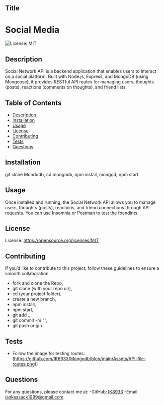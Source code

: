 ## Title
# Social Media
![License: MIT](https://img.shields.io/badge/License-MIT-yellow.svg)

## Description
Social Network API is a backend application that enables users to interact on a social platform. Built with Node.js, Express, and MongoDB (using Mongoose), it provides RESTful API routes for managing users, thoughts (posts), reactions (comments on thoughts), and friend lists.

## Table of Contents
- [Description](#description)
- [Installation](#installation)
- [Usage](#usage)
- [License](#license)
- [Contributing](#contributing)
- [Tests](#tests)
- [Questions](#questions)


## Installation
git clone Mondodb, cd mongodb, npm install, mongod, npm start.


## Usage
Once installed and running, the Social Network API allows you to manage users, thoughts (posts), reactions, and friend connections through API requests. You can use Insomnia or Postman to test the foendints: 

## License
License: https://opensource.org/licenses/MIT

## Contributing
If you’d like to contribute to this project, follow these guidelines to ensure a smooth collaboration: 
- fork and clone the Repo,
- git clone (with your repo uri),
- cd (your project folder),
- create a new branch,
- npm install,
- npm start,
- git add .,
- git commit -m "",
- git push origin <your branch>

## Tests
- Follow the image for testing routes:
(https://github.com/IK8933/Mongodb/blob/main/Assets/API-file-routes.png))


## Questions
For any questions, please contact me at:
-GitHub: [IK8933](https://github.com/IK8933)
-Email: [iankessack1989@gmail.com](mailto:iankessack1989@gmail.com).
